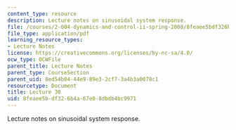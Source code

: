 ```yaml
---
content_type: resource
description: Lecture notes on sinusoidal system response.
file: /courses/2-004-dynamics-and-control-ii-spring-2008/8feaee5bdf326b4a67e08dbdb4bc9971_lecture_30.pdf
file_type: application/pdf
learning_resource_types:
- Lecture Notes
license: https://creativecommons.org/licenses/by-nc-sa/4.0/
ocw_type: OCWFile
parent_title: Lecture Notes
parent_type: CourseSection
parent_uid: 8ed54b04-44e9-89e3-2cf7-3a4b3a0078c1
resourcetype: Document
title: Lecture 30
uid: 8feaee5b-df32-6b4a-67e0-8dbdb4bc9971
---
```

Lecture notes on sinusoidal system response.